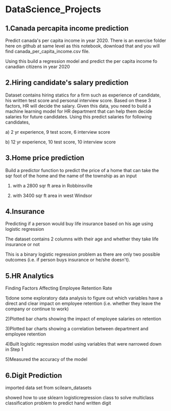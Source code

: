 # DataScience_Projects
1.Canada percapita income prediction
----------------------------------------
Predict canada's per capita income in year 2020. There is an exercise folder here on github at same level as this notebook, 
download that and you will find canada_per_capita_income.csv file. 

Using this build a regression model and predict the per capita income fo canadian citizens in year 2020

2.Hiring candidate's salary prediction
----------------------------------------
Dataset contains hiring statics for a firm such as experience of candidate, his written test score and personal interview score. Based on these 3 factors, HR will decide the salary. Given this data, you need to build a machine learning model for HR department that can help them decide salaries for future candidates. Using this predict salaries for following candidates,

a) 2 yr experience, 9 test score, 6 interview score

b) 12 yr experience, 10 test score, 10 interview score

3.Home price prediction
---------------------------
Build a predictor function to predict the price of a home that can take the sqr foot of the home and the name of the township as an input

1) with a 2800 sqr ft area in Robbinsville

2) with 3400 sqr ft area in west Windsor

4.Insurance
------------
Predicting if a person would buy life insurance based on his age using logistic regression

The dataset contains 2 columns with their age and whether they take life insurance or not

This is a binary logistic regression problem as there are only two possible outcomes (i.e. if person buys insurance or he/she doesn't).

5.HR Analytics
---------------
Finding Factors Affecting Employee Retention Rate 

1)done some exploratory data analysis to figure out which variables have a direct and clear impact on employee retention (i.e. whether they leave the company or continue to work)

2)Plotted bar charts showing the impact of employee salaries on retention

3)Plotted bar charts showing a correlation between department and employee retention

4)Built logistic regression model using variables that were narrowed down in Step 1

5)Measured the accuracy of the model

6.Digit Prediction
--------------------
imported data set from scilearn_datasets

showed how to use sklearn logisticregression class to solve multiclass classification problem to predict hand written digit
